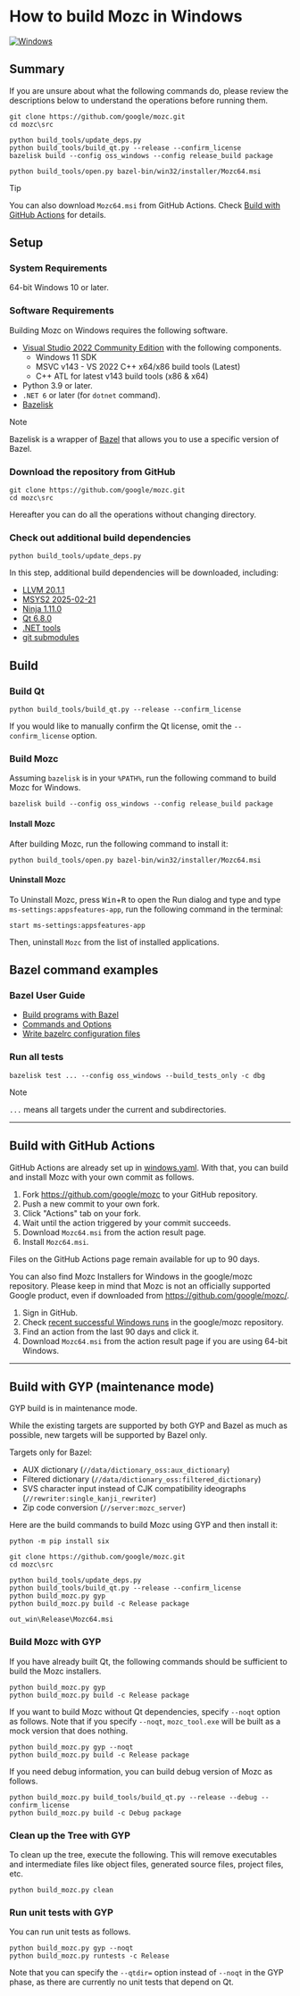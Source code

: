 How to build Mozc in Windows
============================

[![Windows](https://github.com/google/mozc/actions/workflows/windows.yaml/badge.svg)](https://github.com/google/mozc/actions/workflows/windows.yaml)

## Summary

If you are unsure about what the following commands do, please review the
descriptions below to understand the operations before running them.

```
git clone https://github.com/google/mozc.git
cd mozc\src

python build_tools/update_deps.py
python build_tools/build_qt.py --release --confirm_license
bazelisk build --config oss_windows --config release_build package

python build_tools/open.py bazel-bin/win32/installer/Mozc64.msi
```

> [!TIP]
> You can also download `Mozc64.msi` from GitHub Actions. Check
> [Build with GitHub Actions](#build-with-github-actions) for details.

## Setup

### System Requirements

64-bit Windows 10 or later.

### Software Requirements

Building Mozc on Windows requires the following software.

  * [Visual Studio 2022 Community Edition](https://visualstudio.microsoft.com/downloads/#visual-studio-community-2022)
    with the following components.
    * Windows 11 SDK
    * MSVC v143 - VS 2022 C++ x64/x86 build tools (Latest)
    * C++ ATL for latest v143 build tools (x86 & x64)
  * Python 3.9 or later.
  * `.NET 6` or later (for `dotnet` command).
  * [Bazelisk](https://github.com/bazelbuild/bazelisk)

> [!NOTE]
> Bazelisk is a wrapper of [Bazel](https://bazel.build) that allows you to use a
> specific version of Bazel.

### Download the repository from GitHub

```
git clone https://github.com/google/mozc.git
cd mozc\src
```

Hereafter you can do all the operations without changing directory.

### Check out additional build dependencies

```
python build_tools/update_deps.py
```

In this step, additional build dependencies will be downloaded, including:

  * [LLVM 20.1.1](https://github.com/llvm/llvm-project/releases/tag/llvmorg-20.1.1)
  * [MSYS2 2025-02-21](https://github.com/msys2/msys2-installer/releases/tag/2025-02-21)
  * [Ninja 1.11.0](https://github.com/ninja-build/ninja/releases/tag/v1.11.0)
  * [Qt 6.8.0](https://download.qt.io/archive/qt/6.8/6.8.0/submodules/)
  * [.NET tools](../dotnet-tools.json)
  * [git submodules](../.gitmodules)

## Build

### Build Qt

```
python build_tools/build_qt.py --release --confirm_license
```

If you would like to manually confirm the Qt license, omit the
`--confirm_license` option.

### Build Mozc

Assuming `bazelisk` is in your `%PATH%`, run the following command to build Mozc
for Windows.

```
bazelisk build --config oss_windows --config release_build package
```

#### Install Mozc
After building Mozc, run the following command to install it:

```
python build_tools/open.py bazel-bin/win32/installer/Mozc64.msi
```

#### Uninstall Mozc
To Uninstall Mozc, press <kbd>Win</kbd>+<kbd>R</kbd> to open the Run dialog and
type and type `ms-settings:appsfeatures-app`, run the following command in the
terminal:

```
start ms-settings:appsfeatures-app
```

Then, uninstall `Mozc` from the list of installed applications.

## Bazel command examples

### Bazel User Guide
  * [Build programs with Bazel](https://bazel.build/run/build)
  * [Commands and Options](https://bazel.build/docs/user-manual)
  * [Write bazelrc configuration files](https://bazel.build/run/bazelrc)

### Run all tests

```
bazelisk test ... --config oss_windows --build_tests_only -c dbg
```

> [!NOTE]
> `...` means all targets under the current and subdirectories.

---

## Build with GitHub Actions

GitHub Actions are already set up in
[windows.yaml](../.github/workflows/windows.yaml). With that, you can build and
install Mozc with your own commit as follows.

1. Fork https://github.com/google/mozc to your GitHub repository.
2. Push a new commit to your own fork.
3. Click "Actions" tab on your fork.
4. Wait until the action triggered by your commit succeeds.
5. Download `Mozc64.msi` from the action result page.
6. Install `Mozc64.msi`.

Files on the GitHub Actions page remain available for up to 90 days.

You can also find Mozc Installers for Windows in the google/mozc repository.
Please keep in mind that Mozc is not an officially supported Google product,
even if downloaded from https://github.com/google/mozc/.

1. Sign in GitHub.
2. Check [recent successful Windows runs](https://github.com/google/mozc/actions/workflows/windows.yaml?query=is%3Asuccess) in the google/mozc repository.
3. Find an action from the last 90 days and click it.
4. Download `Mozc64.msi` from the action result page if you are using 64-bit
   Windows.

---

## Build with GYP (maintenance mode)

GYP build is in maintenance mode.

While the existing targets are supported by both GYP and Bazel as much as
possible, new targets will be supported by Bazel only.

Targets only for Bazel:

* AUX dictionary (`//data/dictionary_oss:aux_dictionary`)
* Filtered dictionary (`//data/dictionary_oss:filtered_dictionary`)
* SVS character input instead of CJK compatibility ideographs (`//rewriter:single_kanji_rewriter`)
* Zip code conversion (`//server:mozc_server`)

Here are the build commands to build Mozc using GYP and then install it:

```
python -m pip install six

git clone https://github.com/google/mozc.git
cd mozc\src

python build_tools/update_deps.py
python build_tools/build_qt.py --release --confirm_license
python build_mozc.py gyp
python build_mozc.py build -c Release package

out_win\Release\Mozc64.msi
```

### Build Mozc with GYP

If you have already built Qt, the following commands should be sufficient to
build the Mozc installers.

```
python build_mozc.py gyp
python build_mozc.py build -c Release package
```

If you want to build Mozc without Qt dependencies, specify `--noqt` option as
follows. Note that if you specify `--noqt`, `mozc_tool.exe` will be built as a
mock version that does nothing.

```
python build_mozc.py gyp --noqt
python build_mozc.py build -c Release package
```

If you need debug information, you can build debug version of Mozc as follows.

```
python build_mozc.py build_tools/build_qt.py --release --debug --confirm_license
python build_mozc.py build -c Debug package
```

### Clean up the Tree with GYP

To clean up the tree, execute the following. This will remove executables and
intermediate files like object files, generated source files, project files,
etc.

```
python build_mozc.py clean
```

### Run unit tests with GYP

You can run unit tests as follows.

```
python build_mozc.py gyp --noqt
python build_mozc.py runtests -c Release
```

Note that you can specify the `--qtdir=` option instead of `--noqt` in the GYP
phase, as there are currently no unit tests that depend on Qt.
